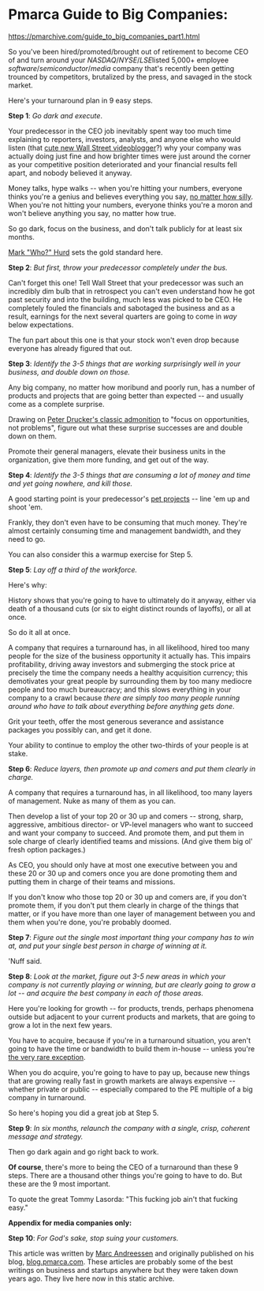 # Pmarca Guide to Big Companies:

https://pmarchive.com/guide_to_big_companies_part1.html

So you've been hired/promoted/brought out of retirement to become CEO of and turn around your *NASDAQ*/*NYSE*/*LSE*listed 5,000+ employee *software*/*semiconductor*/*media* company that's recently been getting trounced by competitors, brutalized by the press, and savaged in the stock market.

Here's your turnaround plan in 9 easy steps.

**Step 1**: *Go dark and execute*.

Your predecessor in the CEO job inevitably spent way too much time explaining to reporters, investors, analysts, and anyone else who would listen (that [cute new Wall Street videoblogger](http://wallstrip.cbsnews.com/theshow/)?) why your company was actually doing just fine and how brighter times were just around the corner as your competitive position deteriorated and your financial results fell apart, and nobody believed it anyway.

Money talks, hype walks -- when you're hitting your numbers, everyone thinks you're a genius and believes everything you say, [no matter how silly](http://americanhistory.si.edu/collections/comphist/le1.html). When you're not hitting your numbers, everyone thinks you're a moron and won't believe anything you say, no matter how true.

So go dark, focus on the business, and don't talk publicly for at least six months.

[Mark "Who?" Hurd](http://www.hp.com/hpinfo/execteam/bios/hurd.html) sets the gold standard here.

**Step 2**: *But first, throw your predecessor completely under the bus.*

Can't forget this one! Tell Wall Street that your predecessor was such an incredibly dim bulb that in retrospect you can't even understand how he got past security and into the building, much less was picked to be CEO. He completely fouled the financials and sabotaged the business and as a result, earnings for the next several quarters are going to come in *way* below expectations.

The fun part about this one is that your stock won't even drop because everyone has already figured that out.

**Step 3**: *Identify the 3-5 things that are working surprisingly well in your business, and double down on those.*

Any big company, no matter how moribund and poorly run, has a number of products and projects that are going better than expected -- and usually come as a complete surprise.

Drawing on [Peter Drucker's classic admonition](http://www.design.caltech.edu/erik/Misc/Drucker.html) to "focus on opportunities, not problems", figure out what these surprise successes are and double down on them.

Promote their general managers, elevate their business units in the organization, give them more funding, and get out of the way.

**Step 4**: *Identify the 3-5 things that are consuming a lot of money and time and yet going nowhere, and kill those.*

A good starting point is your predecessor's [pet projects](http://news.zdnet.com/2100-9584_22-5137473.html) -- line 'em up and shoot 'em.

Frankly, they don't even have to be consuming that much money. They're almost certainly consuming time and management bandwidth, and they need to go.

You can also consider this a warmup exercise for Step 5.

**Step 5**: *Lay off a third of the workforce.*

Here's why:

History shows that you're going to have to ultimately do it anyway, either via death of a thousand cuts (or six to eight distinct rounds of layoffs), or all at once.

So do it all at once.

A company that requires a turnaround has, in all likelihood, hired too many people for the size of the business opportunity it actually has. This impairs profitability, driving away investors and submerging the stock price at precisely the time the company needs a healthy acquisition currency; this demotivates your great people by surrounding them by too many mediocre people and too much bureaucracy; and this slows everything in your company to a crawl because *there are simply too many people running around who have to talk about everything before anything gets done*.

Grit your teeth, offer the most generous severance and assistance packages you possibly can, and get it done.

Your ability to continue to employ the other two-thirds of your people is at stake.

**Step 6**: *Reduce layers, then promote up and comers and put them clearly in charge.*

A company that requires a turnaround has, in all likelihood, too many layers of management. Nuke as many of them as you can.

Then develop a list of your top 20 or 30 up and comers -- strong, sharp, aggressive, ambitious director- or VP-level managers who want to succeed and want your company to succeed. And promote them, and put them in sole charge of clearly identified teams and missions. (And give them big ol' fresh option packages.)

As CEO, you should only have at most one executive between you and these 20 or 30 up and comers once you are done promoting them and putting them in charge of their teams and missions.

If you don't know who those top 20 or 30 up and comers are, if you don't promote them, if you don't put them clearly in charge of the things that matter, or if you have more than one layer of management between you and them when you're done, you're probably doomed.

**Step 7**: *Figure out the single most important thing your company has to win at, and put your single best person in charge of winning at it.*

'Nuff said.

**Step 8**: *Look at the market, figure out 3-5 new areas in which your company is not currently playing or winning, but are clearly going to grow a lot -- and acquire the best company in each of those areas.*

Here you're looking for growth -- for products, trends, perhaps phenomena outside but adjacent to your current products and markets, that are going to grow a lot in the next few years.

You have to acquire, because if you're in a turnaround situation, you aren't going to have the time or bandwidth to build them in-house -- unless you're [the very rare exception](http://store.apple.com/).

When you do acquire, you're going to have to pay up, because new things that are growing really fast in growth markets are always expensive -- whether private or public -- especially compared to the PE multiple of a big company in turnaround.

So here's hoping you did a great job at Step 5.

**Step 9**: *In six months, relaunch the company with a single, crisp, coherent message and strategy.*

Then go dark again and go right back to work.

**Of course**, there's more to being the CEO of a turnaround than these 9 steps. There are a thousand other things you're going to have to do. But these are the 9 most important.

To quote the great Tommy Lasorda: "This fucking job ain't that fucking easy."

**Appendix for media companies only:**

**Step 10**: *For God's sake, stop suing your customers.*

This article was written by [Marc Andreessen](http://web.archive.org/web/20100615060031/http://en.wikipedia.org/wiki/Marc_Andreessen) and originally published on his blog, [blog.pmarca.com](http://web.archive.org/web/20100615060031/http://blog.pmarca.com/). These articles are probably some of the best writings on business and startups anywhere but they were taken down years ago. They live here now in this static archive.
